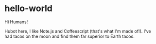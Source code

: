 # hello-world

Hi Humans!

Hubot here, I like Note.js and Coffeescript (that's what I'm made of!).
I've had tacos on the moon and find them far superior to Earth tacos.
